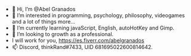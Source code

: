 - 👋 Hi, I’m @Abel Granados
- 👀 I’m interested in programming, psychology, philosophy, videogames and a lot of things more...
- 🌱 I’m currently learning javaScript, English, autoHotKey and Gimp.
- 💞️ I’m looking to growth as a professional.
- I will work for you, https://es.fiverr.com/abelgranados
- 📫 Discord, thinkRand#7433, UID 681695022600814642.

<!---
thinkRand/thinkRand is a ✨ special ✨ repository because its `README.md` (this file) appears on your GitHub profile.
You can click the Preview link to take a look at your changes.
--->
